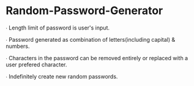 # Random-Password-Generator

 ∙ Length limit of password is user's input.
 
 ∙ Password generated as combination of letters(including capital) & numbers.
 
 ∙ Characters in the password can be removed entirely or replaced with a user prefered character.

 ∙ Indefinitely create new random passwords.

